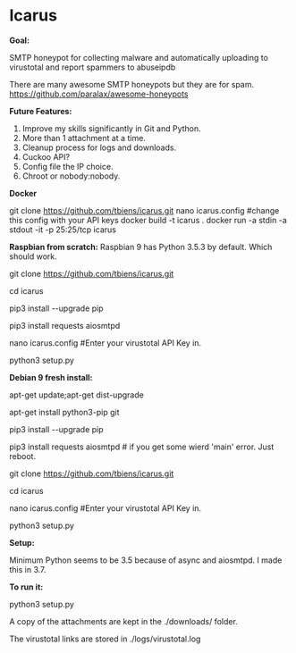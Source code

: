 # Icarus
**Goal:**

SMTP honeypot for collecting malware and automatically uploading to virustotal and report spammers to abuseipdb

There are many awesome SMTP honeypots but they are for spam. https://github.com/paralax/awesome-honeypots

**Future Features:**

1. Improve my skills significantly in Git and Python.
2. More than 1 attachment at a time.
3. Cleanup process for logs and downloads.
4. Cuckoo API?
5. Config file the IP choice.
6. Chroot or nobody:nobody.

**Docker**

git clone https://github.com/tbiens/icarus.git
nano icarus.config #change this config with your API keys
docker build -t icarus .
docker run -a stdin -a stdout -it -p 25:25/tcp icarus  
 

**Raspbian from scratch:**
Raspbian 9 has Python 3.5.3 by default. Which should work.

git clone https://github.com/tbiens/icarus.git

cd icarus

pip3 install --upgrade pip

pip3 install requests aiosmtpd

nano icarus.config  #Enter your virustotal API Key in.

python3 setup.py

**Debian 9 fresh install:**

apt-get update;apt-get dist-upgrade

apt-get install python3-pip git

pip3 install --upgrade pip

pip3 install requests aiosmtpd # if you get some wierd 'main' error. Just reboot.

git clone https://github.com/tbiens/icarus.git

cd icarus

nano icarus.config  #Enter your virustotal API Key in.

python3 setup.py


**Setup:**

Minimum Python seems to be 3.5 because of async and aiosmtpd. I made this in 3.7. 

**To run it:**

python3 setup.py

A copy of the attachments are kept in the ./downloads/ folder.

The virustotal links are stored in ./logs/virustotal.log
